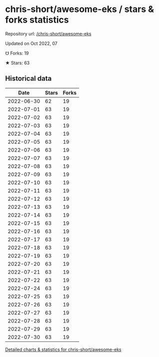 # chris-short/awesome-eks / stars & forks statistics

Repository url: [/chris-short/awesome-eks](https://github.com/chris-short/awesome-eks)

Updated on Oct 2022, 07

☋ Forks: 19

★ Stars: 63

## Historical data
| Date | Stars | Forks |
|------|-------|-------|
| 2022-06-30 | 62 | 19 | 
| 2022-07-01 | 63 | 19 | 
| 2022-07-02 | 63 | 19 | 
| 2022-07-03 | 63 | 19 | 
| 2022-07-04 | 63 | 19 | 
| 2022-07-05 | 63 | 19 | 
| 2022-07-06 | 63 | 19 | 
| 2022-07-07 | 63 | 19 | 
| 2022-07-08 | 63 | 19 | 
| 2022-07-09 | 63 | 19 | 
| 2022-07-10 | 63 | 19 | 
| 2022-07-11 | 63 | 19 | 
| 2022-07-12 | 63 | 19 | 
| 2022-07-13 | 63 | 19 | 
| 2022-07-14 | 63 | 19 | 
| 2022-07-15 | 63 | 19 | 
| 2022-07-16 | 63 | 19 | 
| 2022-07-17 | 63 | 19 | 
| 2022-07-18 | 63 | 19 | 
| 2022-07-19 | 63 | 19 | 
| 2022-07-20 | 63 | 19 | 
| 2022-07-21 | 63 | 19 | 
| 2022-07-22 | 63 | 19 | 
| 2022-07-24 | 63 | 19 | 
| 2022-07-25 | 63 | 19 | 
| 2022-07-26 | 63 | 19 | 
| 2022-07-27 | 63 | 19 | 
| 2022-07-28 | 63 | 19 | 
| 2022-07-29 | 63 | 19 | 
| 2022-07-30 | 63 | 19 | 


[Detailed charts & statistics for chris-short/awesome-eks](https://reviewgithub.com/rep/chris-short/awesome-eks)
